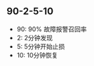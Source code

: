 <!-- 
title: 90-2-5-10
from: work
create: 2022-05-11
tags: devops,term
-->

## 90-2-5-10

- 90: 90% 故障报警召回率
- 2: 2分钟发现
- 5: 5分钟开始止损
- 10: 10分钟恢复

